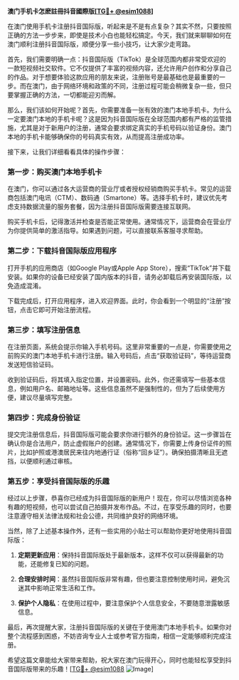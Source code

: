 **澳门手机卡怎麽註冊抖音國際版[[TG💪+ @esim1088](https://t.me/s/esim1088)]**

在澳门使用手机卡注册抖音国际版，听起来是不是有点复杂？其实不然，只要按照正确的方法一步步来，即使是技术小白也能轻松搞定。今天，我们就来聊聊如何在澳门顺利注册抖音国际版，顺便分享一些小技巧，让大家少走弯路。

首先，我们需要明确一点：抖音国际版（TikTok）是全球范围内都非常受欢迎的一款短视频社交软件。它不仅提供了丰富的视频内容，还允许用户创作和分享自己的作品。对于想要体验这款应用的朋友来说，注册账号是最基础也是最重要的一步。而在澳门，由于网络环境和政策的不同，注册过程可能会稍微复杂一些，但只要掌握正确的方法，一切都能迎刃而解。

那么，我们该如何开始呢？首先，你需要准备一张有效的澳门本地手机卡。为什么一定要澳门本地的手机卡呢？这是因为抖音国际版在全球范围内都有严格的监管措施，尤其是对于新用户的注册，通常会要求绑定真实的手机号码以验证身份。澳门本地的手机卡能够确保你的号码真实有效，从而提高注册成功率。

接下来，让我们详细看看具体的操作步骤：

### 第一步：购买澳门本地手机卡

在澳门，你可以通过各大运营商的营业厅或者授权经销商购买手机卡。常见的运营商包括澳门电讯（CTM）、数码通（Smartone）等。选择手机卡时，建议优先考虑支持数据流量的服务套餐，因为注册抖音国际版需要连接互联网。

购买手机卡后，记得激活并检查是否能正常使用。通常情况下，运营商会在营业厅为你提供简单的激活指导。如果遇到问题，可以直接联系客服寻求帮助。

### 第二步：下载抖音国际版应用程序

打开手机的应用商店（如Google Play或Apple App Store），搜索“TikTok”并下载安装。如果你的设备已经安装了国内版本的抖音，请务必卸载后再安装国际版，以免造成混淆。

下载完成后，打开应用程序，进入欢迎界面。此时，你会看到一个明显的“注册”按钮，点击它即可开始注册流程。

### 第三步：填写注册信息

在注册页面，系统会提示你输入手机号码。这里非常重要的一点是，你需要使用之前购买的澳门本地手机卡进行注册。输入号码后，点击“获取验证码”，等待运营商发送短信验证码。

收到验证码后，将其填入指定位置，并设置密码。此外，你还需填写一些基本信息，例如用户名、邮箱地址等。这些信息虽然不是强制性的，但为了后续使用方便，建议尽量填写完整。

### 第四步：完成身份验证

提交完注册信息后，抖音国际版可能会要求你进行额外的身份验证。这一步骤旨在确认你是合法用户，防止虚假账户的创建。通常情况下，你需要上传身份证件的照片，比如护照或港澳居民来往内地通行证（俗称“回乡证”）。确保拍摄清晰且无遮挡，以便顺利通过审核。

### 第五步：享受抖音国际版的乐趣

经过以上步骤，恭喜你已经成为抖音国际版的新用户！现在，你可以尽情浏览各种有趣的短视频，也可以尝试自己拍摄并发布作品。不过，在享受乐趣的同时，也要注意遵守相关法律法规和社会公德，共同维护良好的网络环境。

当然，除了上述基本操作外，还有一些实用的小贴士可以帮助你更好地使用抖音国际版：

1. **定期更新应用**：保持抖音国际版处于最新版本，这样不仅可以获得最新的功能，还能修复已知的问题。
   
2. **合理安排时间**：虽然抖音国际版非常有趣，但也要注意控制使用时间，避免沉迷其中影响正常生活和工作。

3. **保护个人隐私**：在使用过程中，要注意保护个人信息安全，不要随意泄露敏感信息。

最后，再次提醒大家，注册抖音国际版的关键在于使用澳门本地手机卡。如果你对整个流程感到困惑，不妨咨询专业人士或参考官方指南，相信一定能够顺利完成注册。

希望这篇文章能给大家带来帮助，祝大家在澳门玩得开心，同时也能轻松享受到抖音国际版带来的乐趣！[[TG💪+ @esim1088](https://t.me/s/esim1088) ![Image](https://i.postimg.cc/4NQfJmqS/Snipaste-2025-05-13-00-14-12.png)]